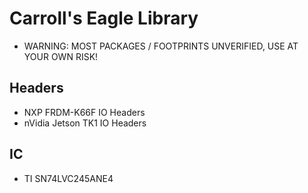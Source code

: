 # Carroll's Eagle Library
- WARNING: MOST PACKAGES / FOOTPRINTS UNVERIFIED, USE AT YOUR OWN RISK!

## Headers
- NXP FRDM-K66F IO Headers
- nVidia Jetson TK1 IO Headers

## IC
- TI SN74LVC245ANE4
